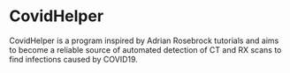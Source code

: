 # CovidHelper

CovidHelper is a program inspired by Adrian Rosebrock tutorials and aims to become a reliable source of automated detection of CT and RX scans to find infections caused by COVID19. 
